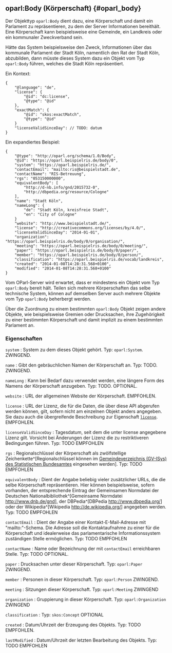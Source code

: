 oparl:Body (Körperschaft)   {#oparl_body}
------------------------

Der Objekttyp `oparl:Body` dient dazu, eine Körperschaft und damit ein
Parlament zu repräsentieren, zu dem der Server Informationen bereithält.
Eine Körperschaft kann beispielsweise eine Gemeinde, ein Landkreis oder 
ein kommunaler Zweckverband sein.

Hätte das System beispielsweise den Zweck, Informationen über das kommunale
Parlament der Stadt Köln, namentlich den Rat der Stadt Köln, abzubilden,
dann müsste dieses System dazu ein Objekt vom Typ `oparl:Body` führen, welches
die Stadt Köln repräsentiert.

Ein Kontext:

~~~~~
{
    "@language": "de",
    "license": {
        "@id": "dc:license",
        "@type": "@id"
    },
    "exactMatch": {
        "@id": "skos:exactMatch",
        "@type": "@id"
    }
    "licenseValidSinceDay": // TODO: datum
}
~~~~~

Ein expandiertes Beispiel:

~~~~~  {#oparlbody_ex1 .json}
{
    "@type": "http://oparl.org/schema/1.0/Body",
    "@id": "https://oparl.beispielris.de/body/0",
    "system": "https://oparl.beispielris.de/",
    "contactEmail": "mailto:ris@beispielstadt.de",
    "contactName": "RIS-Betreuung",
    "rgs": "053150000000",
    "equivalentBody": [
        "http://d-nb.info/gnd/2015732-0",
        "http://dbpedia.org/resource/Cologne"
    ],
    "name": "Stadt Köln",
    "nameLong": {
        "de": "Stadt Köln, kreisfreie Stadt",
        "en": "City of Cologne"
    }
    "website": "http://www.beispielstadt.de/",
    "license": "http://creativecommons.org/licenses/by/4.0/",
    "licenseValidSinceDay": "2014-01-01",
    "organization": "https://oparl.beispielris.de/body/0/organisation/",
    "meeting": "https://oparl.beispielris.de/body/0/meeting/",
    "paper": "https://oparl.beispielris.de/body/0/paper/",
    "member": "https://oparl.beispielris.de/body/0/person/",
    "classification": "https://oparl.beispielris.de/vocab/landkreis",
    "created": "2014-01-08T14:28:31.568+0100",
    "modified": "2014-01-08T14:28:31.568+0100"
}
~~~~~

Vom OParl-Server wird erwartet, dass er mindestens
ein Objekt vom Typ `oparl:Body` bereit hält. Teilen sich mehrere Körperschaften
das selbe technische System, können auf demselben Server auch mehrere
Objekte vom Typ `oparl:Body` beherbergt werden.

Über die Zuordnung zu einem bestimmten `oparl:Body` Objekt zeigen andere
Objekte, wie beispielsweise Gremien oder Drucksachen, ihre Zugehörigkeit
zu einer bestimmten Körperschaft und damit implizit zu einem bestimmten
Parlament an.

### Eigenschaften

`system`
:   System zu dem dieses Objekt gehört.
    Typ: `oparl:System`.
    ZWINGEND.

`name`
:   Gibt den gebräuchlichen Namen der Körperschaft an.
    Typ: TODO.
    ZWINGEND.

`nameLong`
:   Kann bei Bedarf dazu verwendet werden, eine längere Form des 
    Namens der Körperschaft anzugeben.
    Typ: TODO.
    OPTIONAL.

`website`
:   URL der allgemeinen Website der Körperschaft.
    EMPFOHLEN.

`license`
:   URL der Lizenz, die für die Daten, die über diese API abgerufen werden
    können, gilt, sofern nicht am einzelnen Objekt anders angegeben.
    Sie dazu auch die übergreifende Beschreibung zur Eigenschaft
    [`license`](#eigenschaft_license).
    EMPFOHLEN.

`licenseValidSinceDay`
:   Tagesdatum, seit dem die unter license angegebene Lizenz gilt.
    Vorsicht bei Änderungen der Lizenz die zu restriktiveren Bedingungen führen.
    Typ: TODO
    EMPFOHLEN

`rgs`
:   Regionalschlüssel der Körperschaft als zwölfstellige Zeichenkette^[Regionalschlüssel können im [Gemeindeverzeichnis (GV-ISys) des Statistischen Bundesamtes](https://www.destatis.de/DE/ZahlenFakten/LaenderRegionen/Regionales/Gemeindeverzeichnis/Gemeindeverzeichnis.html) eingesehen werden].
    Typ: TODO
    EMPFOHLEN

`equivalentBody`
:   Dient der Angabe beliebig vieler zusätzlicher URLs, die die selbe Körperschaft
    repräsentieren. Hier können beispielsweise,
    sofern vorhanden, der entsprechende Eintrag der Gemeinsamen Normdatei der Deutschen Nationalbibliothek^[Gemeinsame Normdatei <http://www.dnb.de/gnd>],
    der DBPedia^[DBPedia <http://www.dbpedia.org/>] oder der Wikipedia^[Wikipedia <http://de.wikipedia.org/>] angegeben werden.
    Typ: TODO
    EMPFOHLEN

`contactEmail`
:   Dient der Angabe einer Kontakt-E-Mail-Adresse mit "mailto:"-Schema.
    Die Adresse soll die Kontaktaufnahme zu einer für die Körperschaft
    und idealerweise das parlamentarische Informationssystem zuständigen Stelle
    ermöglichen.
    Typ: TODO
    EMPFOHLEN

`contactName`
:   Name oder Bezeichnung der mit `contactEmail` erreichbaren Stelle.
    Typ: TODO
    OPTIONAL.

`paper`
:   Drucksachen unter dieser Körperschaft.
    Typ: `oparl:Paper`
    ZWINGEND.

`member`
:   Personen in dieser Körperschaft.
    Typ: `oparl:Person`
    ZWINGEND.

`meeting`
:   Sitzungen dieser Körperschaft.
    Typ: `oparl:Meeting`
    ZWINGEND

`organization`
:   Gruppierung in dieser Körperschaft.
    Typ: `oparl:Organization`
    ZWINGEND

`classification`
:   Typ: `skos:Concept`
    OPTIONAL

`created`
:   Datum/Uhrzeit der Erzeugung des Objekts.
    Typ: TODO
    EMPFOHLEN.

`lastModified`
:   Datum/Uhrzeit der letzten Bearbeitung des Objekts.
    Typ: TODO
    EMPFOHLEN
